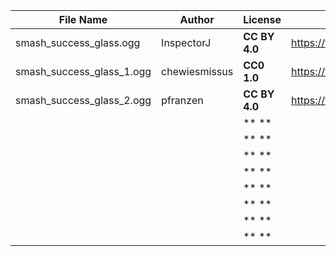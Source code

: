 | File Name        | Author   | License   | Link                            |
|------------------|----------|-----------|---------------------------------|
| smash_success_glass.ogg | InspectorJ | **CC BY 4.0** | https://freesound.org/people/InspectorJ/sounds/344266/ |
| smash_success_glass_1.ogg | chewiesmissus | **CC0 1.0** | https://freesound.org/people/chewiesmissus/sounds/244238/ |
| smash_success_glass_2.ogg | pfranzen | **CC BY 4.0** | https://freesound.org/people/pfranzen/sounds/387177/ |
|  |  | ** ** |  |
|  |  | ** ** |  |
|  |  | ** ** |  |
|  |  | ** ** |  |
|  |  | ** ** |  |
|  |  | ** ** |  |
|  |  | ** ** |  |
|  |  | ** ** |  |